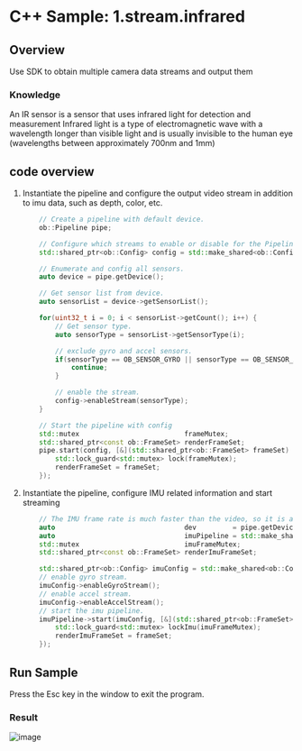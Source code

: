 # C++ Sample: 1.stream.infrared

## Overview

Use SDK to obtain multiple camera data streams and output them

### Knowledge

An IR sensor is a sensor that uses infrared light for detection and measurement
Infrared light is a type of electromagnetic wave with a wavelength longer than visible light and is usually invisible to the human eye (wavelengths between approximately 700nm and 1mm)

## code overview

1. Instantiate the pipeline and configure the output video stream in addition to imu data, such as depth, color, etc.

    ```cpp
        // Create a pipeline with default device.
        ob::Pipeline pipe;

        // Configure which streams to enable or disable for the Pipeline by creating a Config.
        std::shared_ptr<ob::Config> config = std::make_shared<ob::Config>();

        // Enumerate and config all sensors.
        auto device = pipe.getDevice();

        // Get sensor list from device.
        auto sensorList = device->getSensorList();

        for(uint32_t i = 0; i < sensorList->getCount(); i++) {
            // Get sensor type.
            auto sensorType = sensorList->getSensorType(i);

            // exclude gyro and accel sensors.
            if(sensorType == OB_SENSOR_GYRO || sensorType == OB_SENSOR_ACCEL) {
                continue;
            }

            // enable the stream.
            config->enableStream(sensorType);
        }

        // Start the pipeline with config
        std::mutex                          frameMutex;
        std::shared_ptr<const ob::FrameSet> renderFrameSet;
        pipe.start(config, [&](std::shared_ptr<ob::FrameSet> frameSet) {
            std::lock_guard<std::mutex> lock(frameMutex);
            renderFrameSet = frameSet;
        });
    ```

2. Instantiate the pipeline, configure IMU related information and start streaming

    ```cpp
        // The IMU frame rate is much faster than the video, so it is advisable to use a separate pipeline to obtain IMU data.
        auto                                dev         = pipe.getDevice();
        auto                                imuPipeline = std::make_shared<ob::Pipeline>(dev);
        std::mutex                          imuFrameMutex;
        std::shared_ptr<const ob::FrameSet> renderImuFrameSet;

        std::shared_ptr<ob::Config> imuConfig = std::make_shared<ob::Config>();
        // enable gyro stream.
        imuConfig->enableGyroStream();
        // enable accel stream.
        imuConfig->enableAccelStream();
        // start the imu pipeline.
        imuPipeline->start(imuConfig, [&](std::shared_ptr<ob::FrameSet> frameSet) {
            std::lock_guard<std::mutex> lockImu(imuFrameMutex);
            renderImuFrameSet = frameSet;
        });
    ```

## Run Sample

Press the Esc key in the window to exit the program.

### Result

![image](Image/DepthViewer.png)
